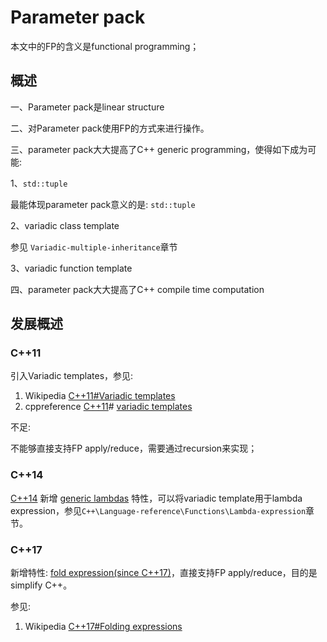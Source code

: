 # Parameter pack

本文中的FP的含义是functional programming；

## 概述

一、Parameter pack是linear structure

二、对Parameter pack使用FP的方式来进行操作。

三、parameter pack大大提高了C++ generic programming，使得如下成为可能: 

1、`std::tuple`

最能体现parameter pack意义的是: `std::tuple`

2、variadic class template

参见 `Variadic-multiple-inheritance`章节

3、variadic function template

四、parameter pack大大提高了C++ compile time computation

## 发展概述

### C++11

引入Variadic templates，参见: 

1) Wikipedia [C++11#Variadic templates](https://infogalactic.com/info/C%2B%2B11#Variadic_templates) 
2) cppreference [C++11](https://en.cppreference.com/w/cpp/11)# [variadic templates](https://en.cppreference.com/w/cpp/language/parameter_pack)

不足: 

不能够直接支持FP apply/reduce，需要通过recursion来实现；

### C++14

[C++14](https://en.cppreference.com/w/cpp/14) 新增 [generic lambdas](https://en.cppreference.com/w/cpp/language/lambda) 特性，可以将variadic template用于lambda expression，参见`C++\Language-reference\Functions\Lambda-expression`章节。

### C++17

新增特性: [fold expression(since C++17)](https://en.cppreference.com/w/cpp/language/fold)，直接支持FP apply/reduce，目的是simplify C++。 

参见:

1) Wikipedia [C++17#Folding expressions](https://infogalactic.com/info/C%2B%2B17)


